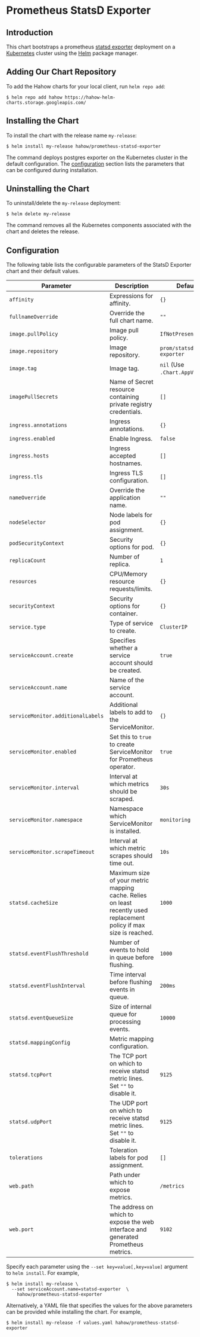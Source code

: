 # Prometheus StatsD Exporter



## Introduction

This chart bootstraps a prometheus [statsd exporter](https://github.com/prometheus/statsd_exporter) deployment on a [Kubernetes](http://kubernetes.io) cluster using the [Helm](https://helm.sh) package manager.



## Adding Our Chart Repository

To add the Hahow charts for your local client, run `helm repo add`:

```console
$ helm repo add hahow https://hahow-helm-charts.storage.googleapis.com/
```



## Installing the Chart

To install the chart with the release name `my-release`:

```console
$ helm install my-release hahow/prometheus-statsd-exporter
```

The command deploys postgres exporter on the Kubernetes cluster in the default configuration. The [configuration](#configuration) section lists the parameters that can be configured during installation.



## Uninstalling the Chart

To uninstall/delete the `my-release` deployment:

```console
$ helm delete my-release
```

The command removes all the Kubernetes components associated with the chart and deletes the release.



## Configuration

The following table lists the configurable parameters of the StatsD Exporter chart and their default values.

| Parameter | Description | Default |
| --------- | ----------- | ------- |
| `affinity` | Expressions for affinity. | `{}` |
| `fullnameOverride` | Override the full chart name. | `""` |
| `image.pullPolicy` | Image pull policy. | `IfNotPresent` |
| `image.repository` | Image repository. | `prom/statsd-exporter` |
| `image.tag` | Image tag. | `nil` (Use `.Chart.AppVersion`) |
| `imagePullSecrets` | Name of Secret resource containing private registry credentials. | `[]` |
| `ingress.annotations` | Ingress annotations. | `{}` |
| `ingress.enabled` | Enable Ingress. | `false` |
| `ingress.hosts` | Ingress accepted hostnames. | `[]` |
| `ingress.tls` | Ingress TLS configuration. | `[]` |
| `nameOverride` | Override the application name. | `""` |
| `nodeSelector` | Node labels for pod assignment. | `{}` |
| `podSecurityContext` | Security options for pod. | `{}` |
| `replicaCount` | Number of replica. | `1` |
| `resources` | CPU/Memory resource requests/limits. | `{}` |
| `securityContext` | Security options for container. | `{}` |
| `service.type` | Type of service to create. | `ClusterIP ` |
| `serviceAccount.create` | Specifies whether a service account should be created. | `true` |
| `serviceAccount.name` | Name of the service account. | |
| `serviceMonitor.additionalLabels` | Additional labels to add to the ServiceMonitor. | `{}` |
| `serviceMonitor.enabled` | Set this to `true` to create ServiceMonitor for Prometheus operator. | `true` |
| `serviceMonitor.interval` | Interval at which metrics should be scraped. | `30s` |
| `serviceMonitor.namespace` | Namespace which ServiceMonitor is installed. | `monitoring` |
| `serviceMonitor.scrapeTimeout` | Interval at which metric scrapes should time out. | `10s` |
| `statsd.cacheSize` | Maximum size of your metric mapping cache. Relies on least recently used replacement policy if max size is reached. | `1000` |
| `statsd.eventFlushThreshold` | Number of events to hold in queue before flushing. | `1000` |
| `statsd.eventFlushInterval` | Time interval before flushing events in queue. | `200ms` |
| `statsd.eventQueueSize` | Size of internal queue for processing events. | `10000` |
| `statsd.mappingConfig` | Metric mapping configuration. | |
| `statsd.tcpPort` | The TCP port on which to receive statsd metric lines. Set `""` to disable it. | `9125` |
| `statsd.udpPort` | The UDP port on which to receive statsd metric lines. Set `""` to disable it. | `9125` |
| `tolerations` | Toleration labels for pod assignment. | `[]` |
| `web.path` | Path under which to expose metrics. | `/metrics` |
| `web.port` | The address on which to expose the web interface and generated Prometheus metrics. | `9102` |

Specify each parameter using the `--set key=value[,key=value]` argument to `helm install`. For example,

```console
$ helm install my-release \
  --set serviceAccount.name=statsd-exporter  \
    hahow/prometheus-statsd-exporter
```

Alternatively, a YAML file that specifies the values for the above parameters can be provided while installing the chart. For example,

```console
$ helm install my-release -f values.yaml hahow/prometheus-statsd-exporter
```

